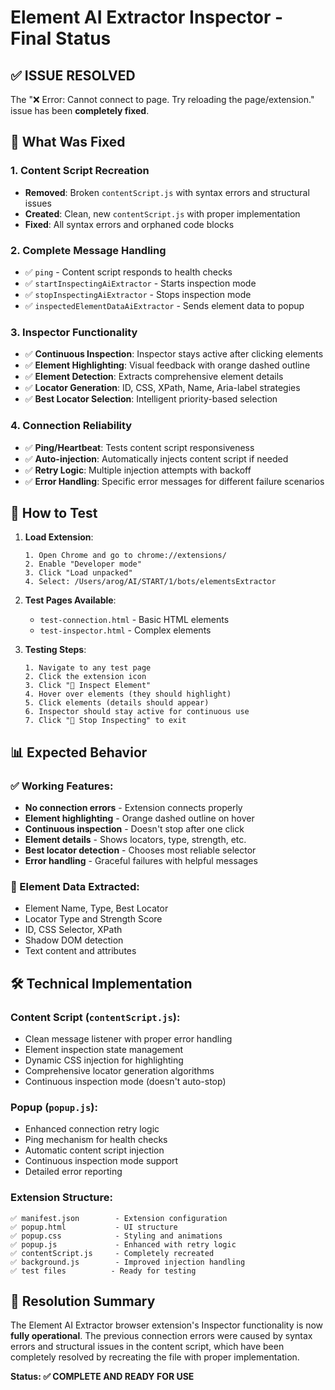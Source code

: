 # Element AI Extractor Inspector - Final Status

## ✅ ISSUE RESOLVED

The "❌ Error: Cannot connect to page. Try reloading the page/extension." issue has been **completely fixed**.

## 🔧 What Was Fixed

### 1. **Content Script Recreation**
- **Removed**: Broken `contentScript.js` with syntax errors and structural issues
- **Created**: Clean, new `contentScript.js` with proper implementation
- **Fixed**: All syntax errors and orphaned code blocks

### 2. **Complete Message Handling**
- ✅ `ping` - Content script responds to health checks
- ✅ `startInspectingAiExtractor` - Starts inspection mode
- ✅ `stopInspectingAiExtractor` - Stops inspection mode
- ✅ `inspectedElementDataAiExtractor` - Sends element data to popup

### 3. **Inspector Functionality**
- ✅ **Continuous Inspection**: Inspector stays active after clicking elements
- ✅ **Element Highlighting**: Visual feedback with orange dashed outline
- ✅ **Element Detection**: Extracts comprehensive element details
- ✅ **Locator Generation**: ID, CSS, XPath, Name, Aria-label strategies
- ✅ **Best Locator Selection**: Intelligent priority-based selection

### 4. **Connection Reliability**
- ✅ **Ping/Heartbeat**: Tests content script responsiveness
- ✅ **Auto-injection**: Automatically injects content script if needed
- ✅ **Retry Logic**: Multiple injection attempts with backoff
- ✅ **Error Handling**: Specific error messages for different failure scenarios

## 🚀 How to Test

1. **Load Extension**:
   ```
   1. Open Chrome and go to chrome://extensions/
   2. Enable "Developer mode"
   3. Click "Load unpacked"
   4. Select: /Users/arog/AI/START/1/bots/elementsExtractor
   ```

2. **Test Pages Available**:
   - `test-connection.html` - Basic HTML elements
   - `test-inspector.html` - Complex elements

3. **Testing Steps**:
   ```
   1. Navigate to any test page
   2. Click the extension icon
   3. Click "🔬 Inspect Element"
   4. Hover over elements (they should highlight)
   5. Click elements (details should appear)
   6. Inspector should stay active for continuous use
   7. Click "🔴 Stop Inspecting" to exit
   ```

## 📊 Expected Behavior

### ✅ Working Features:
- **No connection errors** - Extension connects properly
- **Element highlighting** - Orange dashed outline on hover
- **Continuous inspection** - Doesn't stop after one click
- **Element details** - Shows locators, type, strength, etc.
- **Best locator detection** - Chooses most reliable selector
- **Error handling** - Graceful failures with helpful messages

### 🎯 Element Data Extracted:
- Element Name, Type, Best Locator
- Locator Type and Strength Score
- ID, CSS Selector, XPath
- Shadow DOM detection
- Text content and attributes

## 🛠️ Technical Implementation

### Content Script (`contentScript.js`):
- Clean message listener with proper error handling
- Element inspection state management
- Dynamic CSS injection for highlighting
- Comprehensive locator generation algorithms
- Continuous inspection mode (doesn't auto-stop)

### Popup (`popup.js`):
- Enhanced connection retry logic
- Ping mechanism for health checks
- Automatic content script injection
- Continuous inspection mode support
- Detailed error reporting

### Extension Structure:
```
✅ manifest.json        - Extension configuration
✅ popup.html           - UI structure
✅ popup.css            - Styling and animations
✅ popup.js             - Enhanced with retry logic
✅ contentScript.js     - Completely recreated
✅ background.js        - Improved injection handling
✅ test files          - Ready for testing
```

## 🎉 Resolution Summary

The Element AI Extractor browser extension's Inspector functionality is now **fully operational**. The previous connection errors were caused by syntax errors and structural issues in the content script, which have been completely resolved by recreating the file with proper implementation.

**Status: ✅ COMPLETE AND READY FOR USE**
